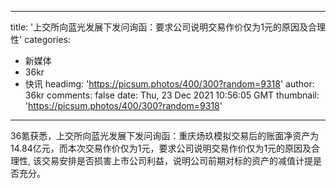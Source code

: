 
---
title: '上交所向蓝光发展下发问询函：要求公司说明交易作价仅为1元的原因及合理性'
categories: 
 - 新媒体
 - 36kr
 - 快讯
headimg: 'https://picsum.photos/400/300?random=9318'
author: 36kr
comments: false
date: Thu, 23 Dec 2021 10:56:05 GMT
thumbnail: 'https://picsum.photos/400/300?random=9318'
---

<div>   
36氪获悉，上交所向蓝光发展下发问询函：重庆炀玖模拟交易后的账面净资产为14.84亿元，而本次交易作价仅为1元，要求公司说明交易作价仅为1元的原因及合理性, 该交易安排是否损害上市公司利益，说明公司前期对标的资产的减值计提是否充分。  
</div>
            